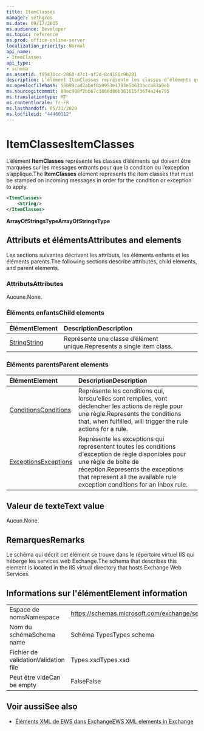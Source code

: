 ```yaml
---
title: ItemClasses
manager: sethgros
ms.date: 09/17/2015
ms.audience: Developer
ms.topic: reference
ms.prod: office-online-server
localization_priority: Normal
api_name:
- ItemClasses
api_type:
- schema
ms.assetid: f95430cc-2860-47c1-af2d-8c4156c9b281
description: L’élément ItemClasses représente les classes d’éléments qui doivent être marquées sur les messages entrants pour que la condition ou l’exception s’applique.
ms.openlocfilehash: 56b99cad2abef0a9953e1793e5b633acca83a9eb
ms.sourcegitcommit: 88ec988f2bb67c1866d06b361615f3674a24e795
ms.translationtype: MT
ms.contentlocale: fr-FR
ms.lasthandoff: 05/31/2020
ms.locfileid: "44460112"
---
```

# <a name="itemclasses"></a><span data-ttu-id="7d1d5-103">ItemClasses</span><span class="sxs-lookup"><span data-stu-id="7d1d5-103">ItemClasses</span></span>

<span data-ttu-id="7d1d5-104">L’élément **ItemClasses** représente les classes d’éléments qui doivent être marquées sur les messages entrants pour que la condition ou l’exception s’applique.</span><span class="sxs-lookup"><span data-stu-id="7d1d5-104">The **ItemClasses** element represents the item classes that must be stamped on incoming messages in order for the condition or exception to apply.</span></span> 
  
```XML
<ItemClasses>
    <String/>
</ItemClasses>
```

 <span data-ttu-id="7d1d5-105">**ArrayOfStringsType**</span><span class="sxs-lookup"><span data-stu-id="7d1d5-105">**ArrayOfStringsType**</span></span>
## <a name="attributes-and-elements"></a><span data-ttu-id="7d1d5-106">Attributs et éléments</span><span class="sxs-lookup"><span data-stu-id="7d1d5-106">Attributes and elements</span></span>

<span data-ttu-id="7d1d5-107">Les sections suivantes décrivent les attributs, les éléments enfants et les éléments parents.</span><span class="sxs-lookup"><span data-stu-id="7d1d5-107">The following sections describe attributes, child elements, and parent elements.</span></span>
  
### <a name="attributes"></a><span data-ttu-id="7d1d5-108">Attributs</span><span class="sxs-lookup"><span data-stu-id="7d1d5-108">Attributes</span></span>

<span data-ttu-id="7d1d5-109">Aucune.</span><span class="sxs-lookup"><span data-stu-id="7d1d5-109">None.</span></span>
  
### <a name="child-elements"></a><span data-ttu-id="7d1d5-110">Éléments enfants</span><span class="sxs-lookup"><span data-stu-id="7d1d5-110">Child elements</span></span>

|<span data-ttu-id="7d1d5-111">**Élément**</span><span class="sxs-lookup"><span data-stu-id="7d1d5-111">**Element**</span></span>|<span data-ttu-id="7d1d5-112">**Description**</span><span class="sxs-lookup"><span data-stu-id="7d1d5-112">**Description**</span></span>|
|:-----|:-----|
|[<span data-ttu-id="7d1d5-113">String</span><span class="sxs-lookup"><span data-stu-id="7d1d5-113">String</span></span>](string.md) <br/> |<span data-ttu-id="7d1d5-114">Représente une classe d’élément unique.</span><span class="sxs-lookup"><span data-stu-id="7d1d5-114">Represents a single item class.</span></span>  <br/> |
   
### <a name="parent-elements"></a><span data-ttu-id="7d1d5-115">Éléments parents</span><span class="sxs-lookup"><span data-stu-id="7d1d5-115">Parent elements</span></span>

|<span data-ttu-id="7d1d5-116">**Élément**</span><span class="sxs-lookup"><span data-stu-id="7d1d5-116">**Element**</span></span>|<span data-ttu-id="7d1d5-117">**Description**</span><span class="sxs-lookup"><span data-stu-id="7d1d5-117">**Description**</span></span>|
|:-----|:-----|
|[<span data-ttu-id="7d1d5-118">Conditions</span><span class="sxs-lookup"><span data-stu-id="7d1d5-118">Conditions</span></span>](conditions.md) <br/> |<span data-ttu-id="7d1d5-119">Représente les conditions qui, lorsqu'elles sont remplies, vont déclencher les actions de règle pour une règle.</span><span class="sxs-lookup"><span data-stu-id="7d1d5-119">Represents the conditions that, when fulfilled, will trigger the rule actions for a rule.</span></span>  <br/> |
|[<span data-ttu-id="7d1d5-120">Exceptions</span><span class="sxs-lookup"><span data-stu-id="7d1d5-120">Exceptions</span></span>](exceptions.md) <br/> |<span data-ttu-id="7d1d5-121">Représente les exceptions qui représentent toutes les conditions d'exception de règle disponibles pour une règle de boîte de réception.</span><span class="sxs-lookup"><span data-stu-id="7d1d5-121">Represents the exceptions that represent all the available rule exception conditions for an Inbox rule.</span></span>  <br/> |
   
## <a name="text-value"></a><span data-ttu-id="7d1d5-122">Valeur de texte</span><span class="sxs-lookup"><span data-stu-id="7d1d5-122">Text value</span></span>

<span data-ttu-id="7d1d5-123">Aucun.</span><span class="sxs-lookup"><span data-stu-id="7d1d5-123">None.</span></span>
  
## <a name="remarks"></a><span data-ttu-id="7d1d5-124">Remarques</span><span class="sxs-lookup"><span data-stu-id="7d1d5-124">Remarks</span></span>

<span data-ttu-id="7d1d5-125">Le schéma qui décrit cet élément se trouve dans le répertoire virtuel IIS qui héberge les services web Exchange.</span><span class="sxs-lookup"><span data-stu-id="7d1d5-125">The schema that describes this element is located in the IIS virtual directory that hosts Exchange Web Services.</span></span>
  
## <a name="element-information"></a><span data-ttu-id="7d1d5-126">Informations sur l'élément</span><span class="sxs-lookup"><span data-stu-id="7d1d5-126">Element information</span></span>

|||
|:-----|:-----|
|<span data-ttu-id="7d1d5-127">Espace de noms</span><span class="sxs-lookup"><span data-stu-id="7d1d5-127">Namespace</span></span>  <br/> |https://schemas.microsoft.com/exchange/services/2006/types  <br/> |
|<span data-ttu-id="7d1d5-128">Nom du schéma</span><span class="sxs-lookup"><span data-stu-id="7d1d5-128">Schema name</span></span>  <br/> |<span data-ttu-id="7d1d5-129">Schéma Types</span><span class="sxs-lookup"><span data-stu-id="7d1d5-129">Types schema</span></span>  <br/> |
|<span data-ttu-id="7d1d5-130">Fichier de validation</span><span class="sxs-lookup"><span data-stu-id="7d1d5-130">Validation file</span></span>  <br/> |<span data-ttu-id="7d1d5-131">Types.xsd</span><span class="sxs-lookup"><span data-stu-id="7d1d5-131">Types.xsd</span></span>  <br/> |
|<span data-ttu-id="7d1d5-132">Peut être vide</span><span class="sxs-lookup"><span data-stu-id="7d1d5-132">Can be empty</span></span>  <br/> |<span data-ttu-id="7d1d5-133">False</span><span class="sxs-lookup"><span data-stu-id="7d1d5-133">False</span></span>  <br/> |
   
## <a name="see-also"></a><span data-ttu-id="7d1d5-134">Voir aussi</span><span class="sxs-lookup"><span data-stu-id="7d1d5-134">See also</span></span>



- [<span data-ttu-id="7d1d5-135">Éléments XML de EWS dans Exchange</span><span class="sxs-lookup"><span data-stu-id="7d1d5-135">EWS XML elements in Exchange</span></span>](ews-xml-elements-in-exchange.md)

